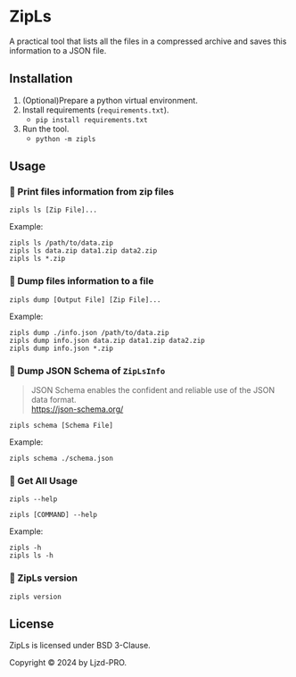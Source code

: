 # ZipLs

A practical tool that lists all the files in a compressed archive and saves this information to a JSON file.

## Installation

1. (Optional)Prepare a python virtual environment.
2. Install requirements (`requirements.txt`).
    - `pip install requirements.txt`
3. Run the tool.
    - `python -m zipls`

## Usage

### 📌 Print files information from zip files

```shell
zipls ls [Zip File]...
```

Example:
```shell
zipls ls /path/to/data.zip
zipls ls data.zip data1.zip data2.zip
zipls ls *.zip
```

### 📌 Dump files information to a file

```shell
zipls dump [Output File] [Zip File]...
```

Example:
```shell
zipls dump ./info.json /path/to/data.zip
zipls dump info.json data.zip data1.zip data2.zip
zipls dump info.json *.zip
```

### 📌 Dump JSON Schema of `ZipLsInfo`

> JSON Schema enables the confident and reliable use of the JSON data format. \
> https://json-schema.org/

```shell
zipls schema [Schema File]
```

Example:
```shell
zipls schema ./schema.json
```

### 📌 Get All Usage

```shell
zipls --help
```

```shell
zipls [COMMAND] --help
```

Example:
```shell
zipls -h
zipls ls -h
```

### 📌 ZipLs version

```shell
zipls version
```

## License

ZipLs is licensed under BSD 3-Clause.

Copyright © 2024 by Ljzd-PRO.
